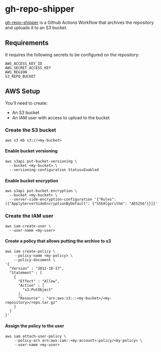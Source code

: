 # gh-repo-shipper
[gh-repo-shipper](github/workflows/gh-repo-shipper.yml) is a Github Actions Workflow that archives the repository and uploads it to an S3 bucket.

## Requirements
It requires the following secrets to be configured on the repository:
```
AWS_ACCESS_KEY_ID
AWS_SECRET_ACCESS_KEY
AWS_REGION
S3_REPO_BUCKET
```

## AWS Setup
You'll need to create:
* An S3 bucket
* An IAM user with access to upload to the bucket

### Create the S3 bucket
```
aws s3 mb s3://<my-bucket>
```

#### Enable bucket versioning
```
aws s3api put-bucket-versioning \
  --bucket <my-bucket> \
  --versioning-configuration Status=Enabled
```

#### Enable bucket encryption
```
aws s3api put-bucket-encryption \
  --bucket <my-bucket> \
  --server-side-encryption-configuration '{"Rules": [{"ApplyServerSideEncryptionByDefault": {"SSEAlgorithm": "AES256"}}]}'
```

### Create the IAM user
```
aws iam create-user \
  --user-name <my-user>
```

#### Create a policy that allows putting the archive to s3
```
aws iam create-policy \
    --policy-name <my-policy> \
    --policy-document \
'{
  "Version" : "2012-10-17",
  "Statement" : [
    {
      "Effect" : "Allow",
      "Action" : [
        "s3:PutObject"
      ],
      "Resource" : "arn:aws:s3:::<my-bucket>/<my-repository>/repo.tar.gz"
    }
  ]
}'
```

#### Assign the policy to the user
```
aws iam attach-user-policy \
    --policy-arn arn:aws:iam::<my-account>:policy/<my-policy> \
    --user-name <my-user>
```
